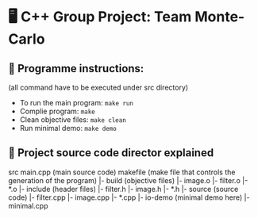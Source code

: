 # 🖥️ C++ Group Project: Team Monte-Carlo

## 🧪 Programme instructions:

(all command have to be executed under src directory)

+ To run the main program: `make run`
+ Complie program: `make`
+ Clean objective files: `make clean`
+ Run minimal demo: `make demo`

## 🔎 Project source code director explained
src
    main.cpp (main source code)
    makefile (make file that controls the generation of the program)
	|- build (objective files)
		|- image.o
        |- filter.o
        |- *.o
	|- include (header files)
		|- filter.h
		|- image.h
        |- *.h
	|- source (source code)
		|- filter.cpp
		|- image.cpp
        |- *.cpp
    |- io-demo (minimal demo here)
		|- minimal.cpp

